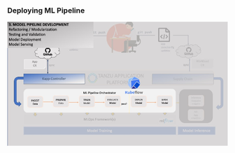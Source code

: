 ### Deploying ML Pipeline

![MLOps - Experimentation](images/mlops-usecase-mlpipeline-kubeflow.jpg)




